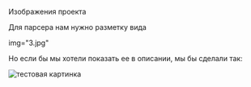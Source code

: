 Изображения проекта

Для парсера нам нужно разметку вида

img="3.jpg"

Но если бы мы хотели показать ее в описании, мы бы сделали так:

![тестовая картинка](https://github.com/Teplitsa/kandinsky-text/blob/master/color-line/img/3.jpg "Тестовая картинка")
